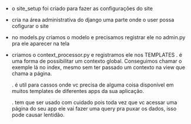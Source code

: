 - o site_setup foi criado para fazer as configurações do site

- cria na área administrativa do django uma parte onde o user possa cofigurar o site

- no models.py criamos o modelo e precisamos registrar ele no admin.py pra ele aparecer na tela

- criamos o context_processor.py e registramos ele nos TEMPLATES
    . é uma forma de possibilitar um contexto global. Conseguimos chamar o exemple lá no index, mesmo sem ter passado um contexto na view que chama a página.
    
    . é util para cassos onde vc precisa de alguma coisa disponível em muitos templates de diferentes apps da sua aplicação.
    
    . tem que ser usado com cuidado pois toda vez que vc acessar uma página do seu app ele vai fazer uma query pra puxar os dados, isso pode causar lentidão.
